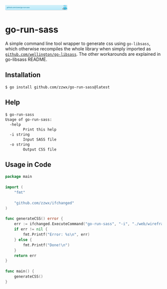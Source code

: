 [![github.com/zzwx/go-run-sass](./doc/gobadge.svg)](https://pkg.go.dev/github.com/zzwx/go-run-sass)

# go-run-sass

A simple command line tool wrapper to generate css using `go-libsass`, which otherwise recompiles the whole library when simply
imported as [`github.com/wellington/go-libsass`](https://github.com/wellington/go-libsass). The other workarounds are explained in go-libsass README. 

## Installation

```
$ go install github.com/zzwx/go-run-sass@latest
```

## Help

```
$ go-run-sass
Usage of go-run-sass:
  -help
        Print this help
  -i string
        Input SASS file
  -o string
        Output CSS file
```

## Usage in Code

```go
package main

import (
	"fmt"

	"github.com/zzwx/ifchanged"
)

func generateCSS() error {
	err := ifchanged.ExecuteCommand("go-run-sass", "-i", "./web/wireframe.scss", "-o", "./web/generated.css")
	if err != nil {
		fmt.Printf("Error: %s\n", err)
	} else {
		fmt.Printf("Done!\n")
	}
	return err
}

func main() {
	generateCSS()
}

```
